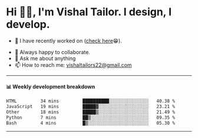 # Hi 👋🏻, I'm Vishal Tailor. I design, I develop.

- 🔭 I have recently worked on ([check here](https://vishaltailor.com)😁).
<!-- - 🎦 Currently watching: JavaScript: The Hard Parts By Will Sentance. -->
- 👯 Always happy to collaborate.
- 💬 Ask me about anything
- 📫 How to reach me: <a href="mailto:vishaltailors22@gmail.com">vishaltailors22@gmail.com</a>

<hr /> 
<h4>📊 Weekly development breakdown</h4>
<!--START_SECTION:waka-->

```txt
HTML         34 mins         ██████████░░░░░░░░░░░░░░░   40.38 %
JavaScript   19 mins         █████▓░░░░░░░░░░░░░░░░░░░   23.21 %
Other        18 mins         █████▒░░░░░░░░░░░░░░░░░░░   21.49 %
Python       7 mins          ██▒░░░░░░░░░░░░░░░░░░░░░░   09.35 %
Bash         4 mins          █▒░░░░░░░░░░░░░░░░░░░░░░░   05.30 %
```

<!--END_SECTION:waka-->
<hr /> 

<!-- ![](./profile-3d-contrib/profile-green-animate.svg) -->
